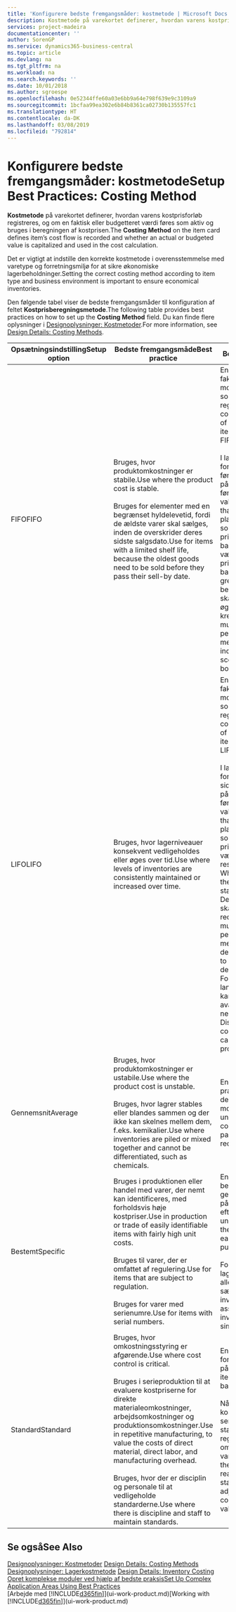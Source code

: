 ```yaml
---
title: 'Konfigurere bedste fremgangsmåder: kostmetode | Microsoft Docs'
description: Kostmetode på varekortet definerer, hvordan varens kostprisforløb registreres, og om en faktisk eller budgetteret værdi føres som aktiv og bruges i beregningen af kostprisen.
services: project-madeira
documentationcenter: ''
author: SorenGP
ms.service: dynamics365-business-central
ms.topic: article
ms.devlang: na
ms.tgt_pltfrm: na
ms.workload: na
ms.search.keywords: ''
ms.date: 10/01/2018
ms.author: sgroespe
ms.openlocfilehash: 0e52344ffe60a03e6bb9a64e798f639e9c3109a9
ms.sourcegitcommit: 1bcfaa99ea302e6b84b8361ca02730b135557fc1
ms.translationtype: HT
ms.contentlocale: da-DK
ms.lasthandoff: 03/08/2019
ms.locfileid: "792814"
---
```

# <a name="setup-best-practices-costing-method"></a><span data-ttu-id="07e17-103">Konfigurere bedste fremgangsmåder: kostmetode</span><span class="sxs-lookup"><span data-stu-id="07e17-103">Setup Best Practices: Costing Method</span></span>
<span data-ttu-id="07e17-104">**Kostmetode** på varekortet definerer, hvordan varens kostprisforløb registreres, og om en faktisk eller budgetteret værdi føres som aktiv og bruges i beregningen af kostprisen.</span><span class="sxs-lookup"><span data-stu-id="07e17-104">The **Costing Method** on the item card defines item’s cost flow is recorded and whether an actual or budgeted value is capitalized and used in the cost calculation.</span></span>  

 <span data-ttu-id="07e17-105">Det er vigtigt at indstille den korrekte kostmetode i overensstemmelse med varetype og forretningsmiljø for at sikre økonomiske lagerbeholdninger.</span><span class="sxs-lookup"><span data-stu-id="07e17-105">Setting the correct costing method according to item type and business environment is important to ensure economical inventories.</span></span>  

 <span data-ttu-id="07e17-106">Den følgende tabel viser de bedste fremgangsmåder til konfiguration af feltet **Kostprisberegningsmetode**.</span><span class="sxs-lookup"><span data-stu-id="07e17-106">The following table provides best practices on how to set up the **Costing Method** field.</span></span> <span data-ttu-id="07e17-107">Du kan finde flere oplysninger i [Designoplysninger: Kostmetoder](design-details-costing-methods.md).</span><span class="sxs-lookup"><span data-stu-id="07e17-107">For more information, see [Design Details: Costing Methods](design-details-costing-methods.md).</span></span>  

|<span data-ttu-id="07e17-108">Opsætningsindstilling</span><span class="sxs-lookup"><span data-stu-id="07e17-108">Setup option</span></span>|<span data-ttu-id="07e17-109">Bedste fremgangsmåde</span><span class="sxs-lookup"><span data-stu-id="07e17-109">Best practice</span></span>|<span data-ttu-id="07e17-110">Bemærkning</span><span class="sxs-lookup"><span data-stu-id="07e17-110">Comment</span></span>|  
|------------------|-------------------|-------------|  
|<span data-ttu-id="07e17-111">FIFO</span><span class="sxs-lookup"><span data-stu-id="07e17-111">FIFO</span></span>|<span data-ttu-id="07e17-112">Bruges, hvor produktomkostninger er stabile.</span><span class="sxs-lookup"><span data-stu-id="07e17-112">Use where the product cost is stable.</span></span><br /><br /> <span data-ttu-id="07e17-113">Bruges for elementer med en begrænset hyldelevetid, fordi de ældste varer skal sælges, inden de overskrider deres sidste salgsdato.</span><span class="sxs-lookup"><span data-stu-id="07e17-113">Use for items with a limited shelf life, because the oldest goods need to be sold before they pass their sell-by date.</span></span>|<span data-ttu-id="07e17-114">En vares kostpris er den faktiske værdi af alle modtagelser af varen, som vælges af FIFO-reglen.</span><span class="sxs-lookup"><span data-stu-id="07e17-114">An item’s unit cost is the actual value of any receipt of the item, selected by the FIFO rule.</span></span><br /><br /> <span data-ttu-id="07e17-115">I lagerværdien forudsættes det, at de første varer, der lægges på lager, bliver solgt først.</span><span class="sxs-lookup"><span data-stu-id="07e17-115">In inventory valuation, it is assumed that the first items placed in inventory are sold first.</span></span> <span data-ttu-id="07e17-116">**Bemærk!** Når priserne stiger, viser balancen højere værdi.</span><span class="sxs-lookup"><span data-stu-id="07e17-116">**Note:**  When prices are rising, the balance sheet shows greater value.</span></span> <span data-ttu-id="07e17-117">Dette betyder, at skatteforpligtelserne øges, men kreditvurderinger og muligheden for at låne penge forbedres.</span><span class="sxs-lookup"><span data-stu-id="07e17-117">This means that tax liabilities increase, but credit scores and the ability to borrow cash improve.</span></span>|  
|<span data-ttu-id="07e17-118">LIFO</span><span class="sxs-lookup"><span data-stu-id="07e17-118">LIFO</span></span>|<span data-ttu-id="07e17-119">Bruges, hvor lagerniveauer konsekvent vedligeholdes eller øges over tid.</span><span class="sxs-lookup"><span data-stu-id="07e17-119">Use where levels of inventories are consistently maintained or increased over time.</span></span>|<span data-ttu-id="07e17-120">En vares kostpris er den faktiske værdi af alle modtagelser af varen, som vælges af LIFO-reglen.</span><span class="sxs-lookup"><span data-stu-id="07e17-120">An item’s unit cost is the actual value of any receipt of the item, selected by the LIFO rule.</span></span><br /><br /> <span data-ttu-id="07e17-121">I lagerværdien forudsættes det, at de sidste varer, der lægges på lager, bliver solgt først.</span><span class="sxs-lookup"><span data-stu-id="07e17-121">In inventory valuation, it is assumed that the last items placed in inventory are sold first.</span></span> <span data-ttu-id="07e17-122">**Bemærk!** Når priserne stiger, falder værdien på resultatopgørelsen.</span><span class="sxs-lookup"><span data-stu-id="07e17-122">**Note:**  When prices are rising, the value on the income statement decreases.</span></span> <span data-ttu-id="07e17-123">Dette betyder, at skatteforpligtelserne reduceres, men muligheden for at låne penge forringes.</span><span class="sxs-lookup"><span data-stu-id="07e17-123">This means that tax liabilities decrease, but the ability to borrow cash deteriorates.</span></span> <span data-ttu-id="07e17-124">**Vigtigt:** Forbudt i mange lande/områder, da det kan bruges til at holde avancen nede.</span><span class="sxs-lookup"><span data-stu-id="07e17-124">**Important:**  Disallowed in many countries/regions, as it can be used to depress profit.</span></span>|  
|<span data-ttu-id="07e17-125">Gennemsnit</span><span class="sxs-lookup"><span data-stu-id="07e17-125">Average</span></span>|<span data-ttu-id="07e17-126">Bruges, hvor produktomkostninger er ustabile.</span><span class="sxs-lookup"><span data-stu-id="07e17-126">Use where the product cost is unstable.</span></span><br /><br /> <span data-ttu-id="07e17-127">Bruges, hvor lagrer stables eller blandes sammen og der ikke kan skelnes mellem dem, f.eks. kemikalier.</span><span class="sxs-lookup"><span data-stu-id="07e17-127">Use where inventories are piled or mixed together and cannot be differentiated, such as chemicals.</span></span>|<span data-ttu-id="07e17-128">En vares kostpris er den præcise kostpris, som den aktuelle enhed er modtaget til.</span><span class="sxs-lookup"><span data-stu-id="07e17-128">An item’s unit cost is the exact cost at which the particular unit was received.</span></span>|  
|<span data-ttu-id="07e17-129">Bestemt</span><span class="sxs-lookup"><span data-stu-id="07e17-129">Specific</span></span>|<span data-ttu-id="07e17-130">Bruges i produktionen eller handel med varer, der nemt kan identificeres, med forholdsvis høje kostpriser.</span><span class="sxs-lookup"><span data-stu-id="07e17-130">Use in production or trade of easily identifiable items with fairly high unit costs.</span></span><br /><br /> <span data-ttu-id="07e17-131">Bruges til varer, der er omfattet af regulering.</span><span class="sxs-lookup"><span data-stu-id="07e17-131">Use for items that are subject to regulation.</span></span><br /><br /> <span data-ttu-id="07e17-132">Bruges for varer med serienumre.</span><span class="sxs-lookup"><span data-stu-id="07e17-132">Use for items with serial numbers.</span></span>|<span data-ttu-id="07e17-133">En vares kostpris beregnes som den gennemsnitlige kostpris på hvert enkelt tidspunkt efter et køb.</span><span class="sxs-lookup"><span data-stu-id="07e17-133">An item’s unit cost is calculated as the average unit cost at each point in time after a purchase.</span></span><br /><br /> <span data-ttu-id="07e17-134">For værdiansættelse af lageret antages det, at alle lagerbeholdninger sælges samtidig.</span><span class="sxs-lookup"><span data-stu-id="07e17-134">For inventory valuation, it is assumes that all inventories are sold simultaneously.</span></span>|  
|<span data-ttu-id="07e17-135">Standard</span><span class="sxs-lookup"><span data-stu-id="07e17-135">Standard</span></span>|<span data-ttu-id="07e17-136">Bruges, hvor omkostningsstyring er afgørende.</span><span class="sxs-lookup"><span data-stu-id="07e17-136">Use where cost control is critical.</span></span><br /><br /> <span data-ttu-id="07e17-137">Bruges i serieproduktion til at evaluere kostpriserne for direkte materialeomkostninger, arbejdsomkostninger og produktionsomkostninger.</span><span class="sxs-lookup"><span data-stu-id="07e17-137">Use in repetitive manufacturing, to value the costs of direct material, direct labor, and manufacturing overhead.</span></span><br /><br /> <span data-ttu-id="07e17-138">Bruges, hvor der er disciplin og personale til at vedligeholde standarderne.</span><span class="sxs-lookup"><span data-stu-id="07e17-138">Use where there is discipline and staff to maintain standards.</span></span>|<span data-ttu-id="07e17-139">En vares kostpris forudindstilles baseret på forventninger.</span><span class="sxs-lookup"><span data-stu-id="07e17-139">An item’s unit cost is preset based on estimated.</span></span><br /><br /> <span data-ttu-id="07e17-140">Når det faktiske kostbeløb realiseres senere, skal standardkostprisen reguleres til de faktiske omkostninger gennem variansværdier.</span><span class="sxs-lookup"><span data-stu-id="07e17-140">When the actual cost is realized later, the standard cost must be adjusted to the actual cost through variance values.</span></span>|  

## <a name="see-also"></a><span data-ttu-id="07e17-141">Se også</span><span class="sxs-lookup"><span data-stu-id="07e17-141">See Also</span></span>  
 <span data-ttu-id="07e17-142">[Designoplysninger: Kostmetoder](design-details-costing-methods.md) </span><span class="sxs-lookup"><span data-stu-id="07e17-142">[Design Details: Costing Methods](design-details-costing-methods.md) </span></span>  
 <span data-ttu-id="07e17-143">[Designoplysninger: Lagerkostmetode](design-details-inventory-costing.md) </span><span class="sxs-lookup"><span data-stu-id="07e17-143">[Design Details: Inventory Costing](design-details-inventory-costing.md) </span></span>  
 [<span data-ttu-id="07e17-144">Opret komplekse moduler ved hjælp af bedste praksis</span><span class="sxs-lookup"><span data-stu-id="07e17-144">Set Up Complex Application Areas Using Best Practices</span></span>](set-up-complex-application-areas-using-best-practices.md)  
 <span data-ttu-id="07e17-145">[Arbejde med [!INCLUDE[d365fin](includes/d365fin_md.md)]](ui-work-product.md)</span><span class="sxs-lookup"><span data-stu-id="07e17-145">[Working with [!INCLUDE[d365fin](includes/d365fin_md.md)]](ui-work-product.md)</span></span>
